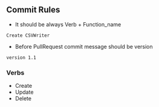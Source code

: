 ## Commit Rules

* It should be always Verb + Function_name
```
Create CSVWriter
```
* Before PullRequest commit message should be version
```
version 1.1
```

### Verbs
* Create
* Update
* Delete
